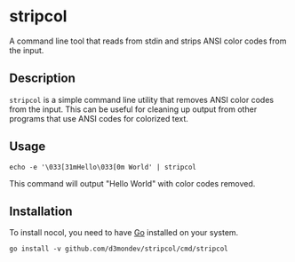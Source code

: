 # stripcol
A command line tool that reads from stdin and strips ANSI color codes from the input.

## Description
`stripcol` is a simple command line utility that removes ANSI color codes from the input. This can be useful for cleaning up output from other programs that use ANSI codes for colorized text.

## Usage
```
echo -e '\033[31mHello\033[0m World' | stripcol
```

This command will output "Hello World" with color codes removed.

## Installation
To install nocol, you need to have [Go](https://go.dev/dl/) installed on your system.

```
go install -v github.com/d3mondev/stripcol/cmd/stripcol
```
